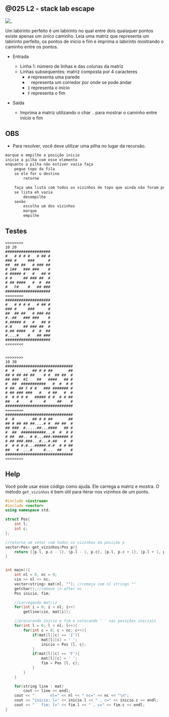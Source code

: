 ## @025 L2 - stack lab escape

![_](https://github.com/qxcodeed/arcade/blob/master/base/025/cover.jpg)

Um labirinto perfeito é um labirinto no qual entre dois quaisquer pontos existe apenas um único caminho.
Leia uma matriz que representa um labirinto perfeito, os pontos de inicio e fim e imprima o labirinto mostrando o caminho entre os pontos.

- Entrada
  - Linha 1: número de linhas e das colunas da matriz
  - Linhas subsequentes: matriz composta por 4 caracteres
    - `#` representa uma parede
    - ` ` representa um corredor por onde se pode andar
    - `I` representa o início
    - `F` representa o fim

- Saída
  - Imprima a matriz utilizando o char `.` para mostrar o caminho entre início e fim

## OBS

- Para resolver, você deve utilizar uma pilha no lugar da recursão.

```txt
marque e empilhe a posição inicio
inicie a pilha com esse elemento
enquanto a pilha não estiver vazia faça
    pegue topo da fila
    se ele for o destino
        retorne

    faça uma lista com todos os vizinhos de topo que ainda não foram percorridos
    se lista eh vazia
        desempilhe
    senão
        escolha um dos vizinhos
        marque
        empilhe
```

## Testes

```
>>>>>>>>
10 20
####################
#   # # # #   # ## #
### #     ###      #
##  ## ##   # ### ##
# I##   ### ###    #
# ##### #   #   ## #
# #     ## ### ##  #
# ## ####   #  #  ##
#   F#    #   ## ###
####################
========
####################
#   # # # #   # ## #
### #     ###      #
##  ## ##   # ### ##
#..##   ### ###    #
#.##### #   #   ## #
#.#     ## ### ##  #
#.## ####   #  #  ##
#....#    #   ## ###
####################
<<<<<<<<


>>>>>>>>
10 30
##############################
#  #        ## # # ##       ##
## # ## ## ##    # #  ## ##  #
## ###  #I    ##   ####   ## #
#  ##  ###########   #  #  # #
# ##  ## F # #   ### ####### #
# ## ### ###   #   # ##   #  #
#  # # # #   ##### # #  # # ##
##   #     #     #     ##    #
##############################
========
##############################
#  #        ## # # ##       ##
## # ## ## ##....# #  ## ##  #
## ###  #.....##...####   ## #
#  ##  ###########...#  #  # #
# ##  ##.. # #...###.####### #
# ## ###.###...#...#.##   #  #
#  # # #.#...#####.#.#  # # ##
##   #  ...#     #...  ##    #
##############################
<<<<<<<<
```

## Help

Você pode usar esse código como ajuda. Ele carrega a matriz e mostra. O método `get_vizinhos` é bem útil para iterar nos vizinhos de um ponto.

```c++
#include <iostream>
#include <vector>
using namespace std;

struct Pos{
    int l;
    int c;
};

//retorna um vetor com todos os vizinhos da posição p
vector<Pos> get_vizinhos(Pos p){
    return {{p.l, p.c - 1}, {p.l - 1, p.c}, {p.l, p.c + 1}, {p.l + 1, p.c}};
}


int main(){
    int nl = 0, nc = 0;
    cin >> nl >> nc;
    vector<string> mat(nl, ""); //começa com nl strings ""
    getchar();//remove \n after nc
    Pos inicio, fim;

    //carregando matriz
    for(int i = 0; i < nl; i++)
        getline(cin, mat[i]);

    //procurando inicio e fim e colocando ' ' nas posições iniciais
    for(int l = 0; l < nl; l++){
        for(int c = 0; c < nc; c++){
            if(mat[l][c] == 'I'){
                mat[l][c] = ' ';
                inicio = Pos {l, c};
            }
            if(mat[l][c] == 'F'){
                mat[l][c] = ' ';
                fim = Pos {l, c};
            }
        }
    }

    for(string line : mat)
        cout << line << endl;
    cout << "       nl=" << nl << " nc=" << nc << "\n";
    cout << "inicio: l=" << inicio.l << " , c=" << inicio.c << endl;
    cout << "   fim: l=" << fim.l << " , c=" << fim.c << endl;
}
```
